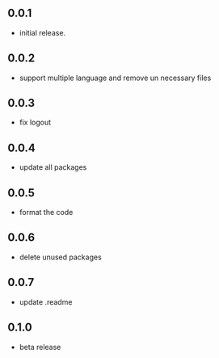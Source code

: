 ## 0.0.1

* initial release.

## 0.0.2

* support multiple language and remove un necessary files

## 0.0.3

* fix logout

## 0.0.4

* update all packages

## 0.0.5

* format the code 

## 0.0.6

* delete unused packages

## 0.0.7

* update .readme

## 0.1.0

* beta release 
